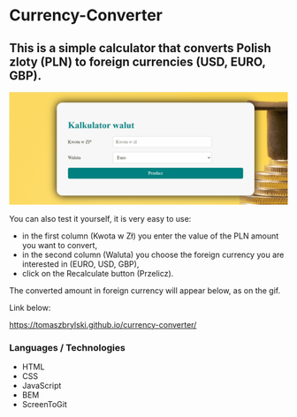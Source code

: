 # Currency-Converter

## This is a simple calculator that converts Polish zloty (PLN) to foreign currencies (USD, EURO, GBP).

![Conventer](images/converter.gif)

You can also test it yourself, it is very easy to use:
- in the first column (Kwota w Zł) you enter the value of the PLN amount you want to convert,
- in the second column (Waluta) you choose the foreign currency you are interested in (EURO, USD, GBP),
- click on the Recalculate button (Przelicz).

The converted amount in foreign currency will appear below, as on the gif.

Link below:

https://tomaszbrylski.github.io/currency-converter/

### Languages / Technologies
- HTML
- CSS
- JavaScript
- BEM
- ScreenToGit
